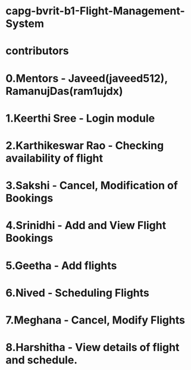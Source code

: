# capg-bvrit-b1-Flight-Management-System

# contributors
# 0.Mentors - Javeed(javeed512), RamanujDas(ram1ujdx)
# 1.Keerthi Sree - Login module
# 2.Karthikeswar Rao - Checking availability of flight
# 3.Sakshi - Cancel, Modification of Bookings
# 4.Srinidhi - Add and View Flight Bookings
# 5.Geetha - Add flights
# 6.Nived - Scheduling Flights
# 7.Meghana - Cancel, Modify Flights
# 8.Harshitha - View details of flight and schedule.
